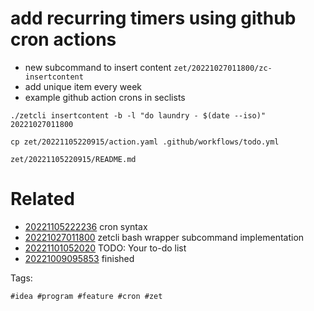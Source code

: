# add recurring timers using github cron actions

- new subcommand to insert content `zet/20221027011800/zc-insertcontent`
- add unique item every week
- example github action crons in seclists

```
./zetcli insertcontent -b -l "do laundry - $(date --iso)" 20221027011800

cp zet/20221105220915/action.yaml .github/workflows/todo.yml
```

` zet/20221105220915/README.md `

# Related

- [20221105222236](/zet/20221105222236/README.md) cron syntax
- [20221027011800](/zet/20221027011800/README.md) zetcli bash wrapper subcommand implementation
- [20221101052020](/zet/20221101052020/README.md) TODO: Your to-do list
- [20221009095853](/zet/20221009095853/README.md) finished

Tags:

    #idea #program #feature #cron #zet

